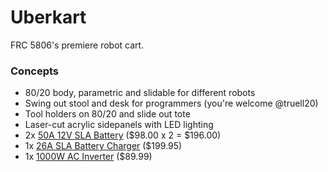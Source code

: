 # Uberkart

FRC 5806's premiere robot cart.

### Concepts

- 80/20 body, parametric and slidable for different robots
- Swing out stool and desk for programmers (you're welcome @truell20)
- Tool holders on 80/20 and slide out tote
- Laser-cut acrylic sidepanels with LED lighting
- 2x [50A 12V SLA Battery](https://www.amazon.com/ExpertPower-Wheelchair-Mobility-Rechargeable-EXP12500/dp/B00KQX5GSC/ref=sr_1_1?ie=UTF8&qid=1475978372&sr=8-1&keywords=12v+50ah+battery) ($98.00 x 2 = $196.00)
- 1x [26A SLA Battery Charger](https://www.amazon.com/gp/product/B004LX14Z2/ref=pd_sim_23_3?ie=UTF8&refRID=5QH5F15XFD5T0EPN5250&th=1) ($199.95)
- 1x [1000W AC Inverter](https://www.amazon.com/BESTEK-1000W-Power-Inverter-Outlets/dp/B007SLDDHQ/ref=sr_1_11?ie=UTF8&qid=1475979138&sr=8-11&keywords=inverter) ($89.99)
